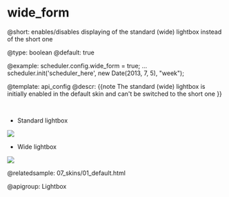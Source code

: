 wide_form
=============

@short: enables/disables displaying of the standard (wide) lightbox instead of the short one
	

@type: boolean
@default: true


@example:
scheduler.config.wide_form = true;
...
scheduler.init('scheduler_here', new Date(2013, 7, 5), "week");

@template:	api_config
@descr:
{{note
The standard (wide) lightbox is initially enabled in the default skin and can't be switched to the short one
}}

<br>

- Standard lightbox

<img src="api/wide_form_false.png"/>

- Wide lightbox

<img src="api/wide_form_true.png"/>

@relatedsample:
	07_skins/01_default.html
   

@apigroup: Lightbox